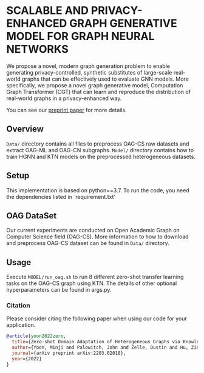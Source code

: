 # SCALABLE AND PRIVACY-ENHANCED GRAPH GENERATIVE MODEL FOR GRAPH NEURAL NETWORKS

We propose a novel, modern graph generation problem to enable generating privacy-controlled, synthetic substitutes of large-scale real-world graphs that can be effectively used to evaluate GNN models.
More specifically, we propose a novel graph generative model, Computation Graph Transformer (CGT) that can learn and reproduce the distribution of real-world graphs in a privacy-enhanced way.

You can see our [preprint paper](https://arxiv.org/abs/2207.04396) for more details.

## Overview
`Data/` directory contains all files to preprocess OAG-CS raw datasets and extract OAG-ML and OAG-CN subgraphs.
`Model/` directory contains how to train HGNN and KTN models on the preprocessed heterogeneous datasets. 
  
## Setup
This implementation is based on python==3.7. To run the code, you need the dependencies listed in `requirement.txt'

## OAG DataSet
Our current experiments are conducted on Open Academic Graph on Computer Science field (OAG-CS). 
More information to how to download and preprocess OAG-CS dataset can be found in `Data/` directory.

## Usage
Execute `MODEL/run_oag.sh` to run 8 different zero-shot transfer learning tasks on the OAG-CS graph using KTN.
The details of other optional hyperparameters can be found in args.py.

### Citation
Please consider citing the following paper when using our code for your application.

```bibtex
@article{yoon2022zero,
  title={Zero-shot Domain Adaptation of Heterogeneous Graphs via Knowledge Transfer Networks},
  author={Yoon, Minji and Palowitch, John and Zelle, Dustin and Hu, Ziniu and Salakhutdinov, Ruslan and Perozzi, Bryan},
  journal={arXiv preprint arXiv:2203.02018},
  year={2022}
}
```
